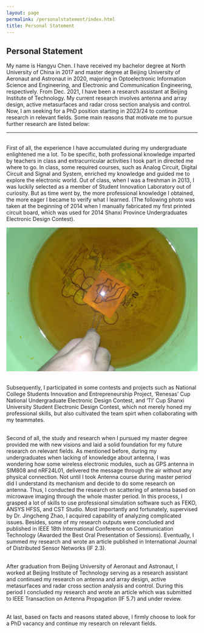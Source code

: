 ```yaml
---
layout: page
permalink: /personalstatement/index.html
title: Personal Statement
---
```


## Personal Statement

<!-- P.S., click the hyperlink title to access the source.<br>

#### [OpenIoT: Industrial Inspection System](https://fzuiot.site/)

<center>
<img src="/images/openiot-system.png">
</center>

<br>

#### [Multi-objective Optimization Strategy Model (MCM-2023)](https://caihanlin.com/mypaper/modeling/202302COMAP.pdf)

<center>
<img src="/images/MCM-figure3.jpg">
</center>
<br>

#### [ResNet-AHP: Feedback ResNet-50 for TSD](https://caihanlin.com/mypaper/202302ICAROB.pdf)

<center>
<img src="/images/resnet-ahp.png">
</center>

<br>

#### [CityManager: Community Monitoring System](https://caihanlin.com/mypaper/202208cenim.pdf )

<center>
<img src="/images/iot-manager.png">
</center>
<br>

<br>

---

# Open-source Projects

<br>

#### [FZU-Flying-Book 福州大学飞跃手册](https://fzu-fly.online/)

This is the flying handbook for FZU students. Many outstanding graduates of Fuzhou University leave their unique experiences, valuable wisdom, and sincere wishes in this flying-handbook.

#### [FZU-LaTeX-template 精美学术模版](https://github.com/GuangLun2000/FZU-latex-template)

Many elegant LaTeX templates designed for FZU students, including Beamer Theme Slides, Recommendation Letters and Undergraduate Thesis Template.

#### [miec-lance 自动化系修读材料](https://github.com/GuangLun2000/miec-lance )

This repo is where I keep track of my incredible journey at FZU-MIEC. You can learn RIDS & CSEE better by refering to this repo, but **please do not directly copy my assignments, codes and any reports!** -->

My name is Hangyu Chen. I have received my bachelor degree at North University of China in 2017 and master degree at Beijing University of Aeronaut and Astronaut in 2020, majoring in Optoelectronic Information Science and Engineering, and Electronic and Communication Engineering, respectively. From Dec. 2021, I have been a research assistant at Beijing Institute of Technology. My current research involves antenna and array design, active metasurfaces and radar cross section analysis and control. Now, I am seeking for a PhD position starting in 2023/24 to continue research in relevant fields. Some main reasons that motivate me to pursue further research are listed below:

---

<br>First of all, the experience I have accumulated during my undergraduate enlightened me a lot. To be specific, both professional knowledge imparted by teachers in class and extracurricular activities I took part in directed me where to go. In class, some required courses, such as Analog Circuit, Digital Circuit and Signal and System, enriched my knowledge and guided me to explore the electronic world. Out of class, when I was a freshman in 2013, I was luckily selected as a member of Student Innovation Laboratory out of curiosity. But as time went by, the more professional knowledge I obtained, the more eager I became to verify what I learned. (The following photo was taken at the beginning of 2014 when I manually fabricated my first printed circuit board, which was used for 2014 Shanxi Province Undergraduates Electronic Design Contest).

<img src="/images/pcb.jpg">

<br>Subsequently, I participated in some contests and projects such as National College Students Innovation and Entrepreneurship Project, ‘Renesas’ Cup National Undergraduate Electronic Design Contest, and ‘TI’ Cup Shanxi University Student Electronic Design Contest, which not merely honed my professional skills, but also cultivated the team spirt when collaborating with my teammates.

<br>Second of all, the study and research when I pursued my master degree provided me with new visions and laid a solid foundation for my future research on relevant fields. As mentioned before, during my undergraduates when lacking of knowledge about antenna, I was wondering how some wireless electronic modules, such as GPS antenna in SIM808 and nRF24L01, delivered the message through the air without any physical connection. Not until I took Antenna course during master period did I understand its mechanism and decide to do some research on antenna. Thus, I conducted the research on scattering of antenna based on microwave imaging through the whole master period. In this process, I grasped a lot of skills to use professional simulation software such as FEKO, ANSYS HFSS, and CST Studio. Most importantly and fortunately, supervised by Dr. Jingcheng Zhao, I acquired capability of analyzing complicated issues. Besides, some of my research outputs were concluded and published in IEEE 18th International Conference on Communication Technology (Awarded the Best Oral Presentation of Sessions). Eventually, I summed my research and wrote an article published in International Journal of Distributed Sensor Networks (IF 2.3). 

<br>After graduation from Beijing University of Aeronaut and Astronaut, I worked at Beijing Institute of Technology serving as a research assistant and continued my research on antenna and array design, active metasurfaces and radar cross section analysis and control. During this period I concluded my research and wrote an article which was submitted to IEEE Transaction on Antenna Propagation (IF 5.7) and under review.

<br>At last, based on facts and reasons stated above, I firmly choose to look for a PhD vacancy and continue my research on relevant fields.

